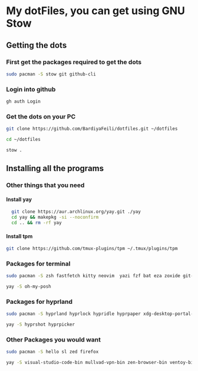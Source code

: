 # My dotFiles, you can get using GNU Stow

## Getting the dots

### First get the packages required to get the dots

```bash
sudo pacman -S stow git github-cli
```

### Login into github

```bash
gh auth Login
```

### Get the dots on your PC

```bash
git clone https://github.com/BardiyaFeili/dotfiles.git ~/dotfiles
```

```bash
cd ~/dotfiles

stow .
```

## Installing all the programs

### Other things that you need

#### Install yay

```bash
  git clone https://aur.archlinux.org/yay.git ./yay
  cd yay && makepkg -si --noconfirm
  cd .. && rm -rf yay
```

#### Install tpm

```bash
git clone https://github.com/tmux-plugins/tpm ~/.tmux/plugins/tpm
```

### Packages for terminal

```bash
sudo pacman -S zsh fastfetch kitty neovim  yazi fzf bat eza zoxide git-delta thefuck btop tmux ttf-jetbrains-mono-nerd
```

```bash
yay -S oh-my-posh
```

### Packages for hyprland

```bash
sudo pacman -S hyprland hyprlock hypridle hyprpaper xdg-desktop-portal-hyprland rofi-wayland dunst waybar copyq polkit-gnome
```

```bash
yay -S hyprshot hyprpicker
```

### Other Packages you would want

```bash
sudo pacman -S hello sl zed firefox
```

```bash
yay -S visual-studio-code-bin mullvad-vpn-bin zen-browser-bin ventoy-bin vesktop-bin spotify spicetify-cli
```

